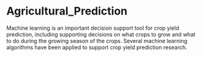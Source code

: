 # Agricultural_Prediction
Machine learning is an important decision support tool for crop yield prediction, including supporting decisions on what crops to grow and what to do during the growing season of the crops. Several machine learning algorithms have been applied to support crop yield prediction research.
